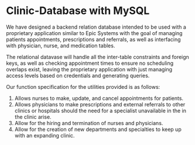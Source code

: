 # Clinic-Database with MySQL

We have designed a backend relation database intended to be used with a proprietary application similar to Epic Systems with the goal of managing patients appointments, prescriptions and referrals, as well as interfacing with physician, nurse, and medication tables.

The relational datavase will handle all the inter-table constraints and foreign keys, as well as checking appointment times to ensure no scheduling overlaps exist, leaving the proprietary application with just managing access levels based on credentials and generating queries.

Our function specification for the utilities provided is as follows: 
1. Allows nurses to make, update, and cancel appointments for patients.
2. Allows physicians to make prescriptions and external referrals to other clinics or hospitals should the need for a specialist unavailable in the in the clinic arise.
3. Allow for the hiring and termination of nurses and physicians.
4. Allow for the creation of new departments and specialties to keep up with an expanding clinic.

